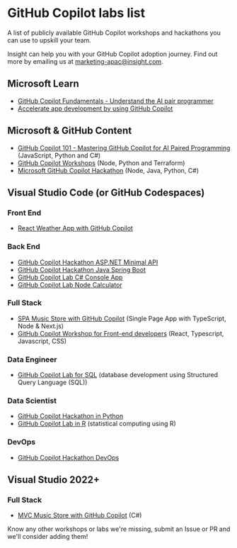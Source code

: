 # GitHub Copilot labs list

A list of publicly available GitHub Copilot workshops and hackathons you can use to upskill your team.

Insight can help you with your GitHub Copilot adoption journey. Find out more by emailing us at [marketing-apac@insight.com](mailto:marketing-apac@insight.com?Subject=GitHub%20Copilot%20Adoption%20Help).

## Microsoft Learn

- [GitHub Copilot Fundamentals - Understand the AI pair programmer](https://learn.microsoft.com/en-au/training/paths/copilot/)
- [Accelerate app development by using GitHub Copilot](https://learn.microsoft.com/en-us/training/paths/accelerate-app-development-using-github-copilot/)

## Microsoft & GitHub Content

- [GitHub Copilot 101 - Mastering GitHub Copilot for AI Paired Programming](https://github.com/microsoft/Mastering-GitHub-Copilot-for-Paired-Programming) (JavaScript, Python and C#)
- [GitHub Copilot Workshops](https://github.com/copilot-workshops) (Node, Python and Terraform)
- [Microsoft GitHub Copilot Hackathon](https://github.com/GitHub-Partner-Demo-Library/MicrosoftCopilotHackathon) (Node, Java, Python, C#)

## Visual Studio Code (or GitHub Codespaces)

### Front End

- [React Weather App with GitHub Copilot](https://github.com/GitHub-Insight-ANZ-Lab/copilot-lab-weather-app-react)

### Back End

- [GitHub Copilot Hackathon ASP.NET Minimal API](https://github.com/GitHub-Insight-ANZ-Lab/copilot-hackathon-minimal-api-csharp)
- [GitHub Copilot Hackathon Java Spring Boot](https://github.com/GitHub-Insight-ANZ-Lab/copilot-hackathon-java-spring-boot)
- [GitHub Copilot Lab C# Console App](https://github.com/GitHub-Insight-ANZ-Lab/copilot-lab-music-store-csharp-console)
- [GitHub Copilot Lab Node Calculator](https://github.com/GitHub-Insight-ANZ-Lab/copilot-node-calculator)

### Full Stack

- [SPA Music Store with GitHub Copilot](https://github.com/GitHub-Insight-ANZ-Lab/copilot-lab-music-store-typescript) (Single Page App with TypeScript, Node & Next.js)
- [GitHub Copilot Workshop for Front-end developers](https://github.com/GitHub-Insight-ANZ-Lab/copilot-lab-weather-app-react) (React, Typescript, Javascript, CSS)

### Data Engineer

- [GitHub Copilot Lab for SQL](https://github.com/GitHub-Insight-ANZ-Lab/copilot-lab-sql) (database development using Structured Query Language (SQL))

### Data Scientist

- [GitHub Copilot Hackathon in Python](https://github.com/GitHub-Insight-ANZ-Lab/copilot-hackathon-data-engineer-python)
- [GitHub Copilot Lab in R](https://github.com/GitHub-Insight-ANZ-Lab/copilot-lab-r) (statistical computing using R)

### DevOps

- [GitHub Copilot Hackathon DevOps](https://github.com/GitHub-Insight-ANZ-Lab/copilot-hackathon-devops)

## Visual Studio 2022+

### Full Stack

- [MVC Music Store with GitHub Copilot](https://github.com/GitHub-Insight-ANZ-Lab/copilot-lab-music-store-csharp) (C#)

Know any other workshops or labs we're missing, submit an Issue or PR and we'll consider adding them!
